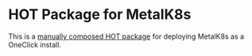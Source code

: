 # HOT Package for MetalK8s

This is a
[manually composed HOT package](https://docs.openstack.org/murano/pike/admin/appdev-guide/hot_packages.html#manual-package-composing)
for deploying MetalK8s as a OneClick install.
